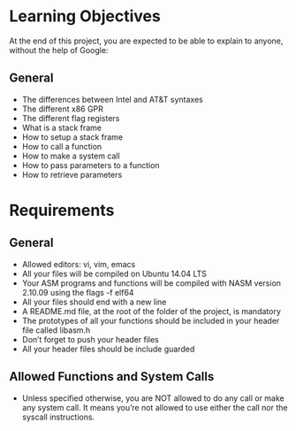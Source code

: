 # Learning Objectives

At the end of this project, you are expected to be able to explain to anyone, without the help of Google:

## General

* The differences between Intel and AT&T syntaxes
* The different x86 GPR
* The different flag registers
* What is a stack frame
* How to setup a stack frame
* How to call a function
* How to make a system call
* How to pass parameters to a function
* How to retrieve parameters

# Requirements

## General

* Allowed editors: vi, vim, emacs
* All your files will be compiled on Ubuntu 14.04 LTS
* Your ASM programs and functions will be compiled with NASM version 2.10.09 using the flags -f elf64
* All your files should end with a new line
* A README.md file, at the root of the folder of the project, is mandatory
* The prototypes of all your functions should be included in your header file called libasm.h
* Don’t forget to push your header files
* All your header files should be include guarded

## Allowed Functions and System Calls

* Unless specified otherwise, you are NOT allowed to do any call or make any system call. It means you’re not allowed to use either the call nor the syscall instructions.
